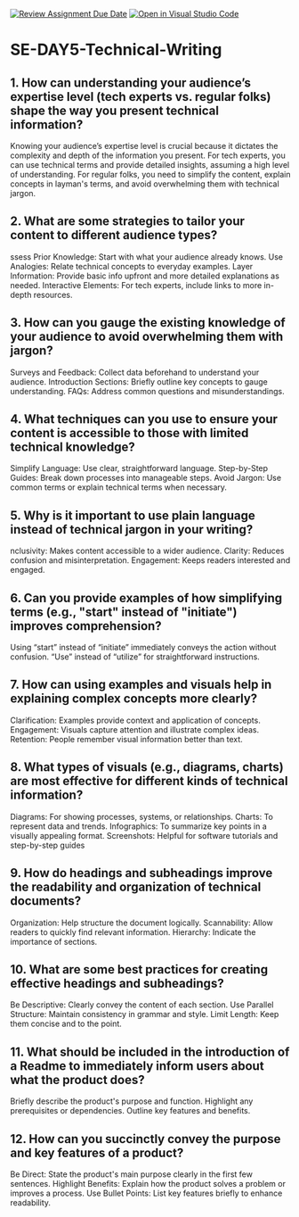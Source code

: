 [![Review Assignment Due Date](https://classroom.github.com/assets/deadline-readme-button-22041afd0340ce965d47ae6ef1cefeee28c7c493a6346c4f15d667ab976d596c.svg)](https://classroom.github.com/a/zsAR-pyY)
[![Open in Visual Studio Code](https://classroom.github.com/assets/open-in-vscode-2e0aaae1b6195c2367325f4f02e2d04e9abb55f0b24a779b69b11b9e10269abc.svg)](https://classroom.github.com/online_ide?assignment_repo_id=18583102&assignment_repo_type=AssignmentRepo)
# SE-DAY5-Technical-Writing
## 1. How can understanding your audience’s expertise level (tech experts vs. regular folks) shape the way you present technical information?
Knowing your audience’s expertise level is crucial because it dictates the complexity and depth of the information you present. For tech experts, you can use technical terms and provide detailed insights, assuming a high level of understanding. For regular folks, you need to simplify the content, explain concepts in layman's terms, and avoid overwhelming them with technical jargon.
## 2. What are some strategies to tailor your content to different audience types?
ssess Prior Knowledge: Start with what your audience already knows.
Use Analogies: Relate technical concepts to everyday examples.
Layer Information: Provide basic info upfront and more detailed explanations as needed.
Interactive Elements: For tech experts, include links to more in-depth resources.
## 3. How can you gauge the existing knowledge of your audience to avoid overwhelming them with jargon?
Surveys and Feedback: Collect data beforehand to understand your audience.
Introduction Sections: Briefly outline key concepts to gauge understanding.
FAQs: Address common questions and misunderstandings.
## 4. What techniques can you use to ensure your content is accessible to those with limited technical knowledge?
Simplify Language: Use clear, straightforward language.
Step-by-Step Guides: Break down processes into manageable steps.
Avoid Jargon: Use common terms or explain technical terms when necessary.
## 5. Why is it important to use plain language instead of technical jargon in your writing?
nclusivity: Makes content accessible to a wider audience.
Clarity: Reduces confusion and misinterpretation.
Engagement: Keeps readers interested and engaged.
## 6. Can you provide examples of how simplifying terms (e.g., "start" instead of "initiate") improves comprehension?
Using “start” instead of “initiate” immediately conveys the action without confusion.
“Use” instead of “utilize” for straightforward instructions.
## 7. How can using examples and visuals help in explaining complex concepts more clearly?
Clarification: Examples provide context and application of concepts.
Engagement: Visuals capture attention and illustrate complex ideas.
Retention: People remember visual information better than text.
## 8. What types of visuals (e.g., diagrams, charts) are most effective for different kinds of technical information?
Diagrams: For showing processes, systems, or relationships.
Charts: To represent data and trends.
Infographics: To summarize key points in a visually appealing format.
Screenshots: Helpful for software tutorials and step-by-step guides
## 9. How do headings and subheadings improve the readability and organization of technical documents?
Organization: Help structure the document logically.
Scannability: Allow readers to quickly find relevant information.
Hierarchy: Indicate the importance of sections.
## 10. What are some best practices for creating effective headings and subheadings?
Be Descriptive: Clearly convey the content of each section.
Use Parallel Structure: Maintain consistency in grammar and style.
Limit Length: Keep them concise and to the point.
## 11. What should be included in the introduction of a Readme to immediately inform users about what the product does?
Briefly describe the product's purpose and function.
Highlight any prerequisites or dependencies.
Outline key features and benefits.
## 12. How can you succinctly convey the purpose and key features of a product?
Be Direct: State the product's main purpose clearly in the first few sentences.
Highlight Benefits: Explain how the product solves a problem or improves a process.
Use Bullet Points: List key features briefly to enhance readability.

